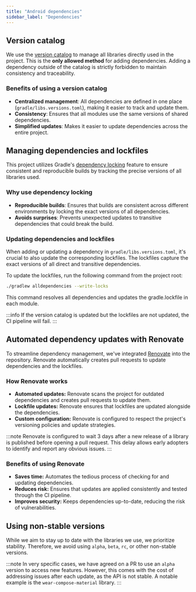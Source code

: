 ```yaml
---
title: "Android dependencies"
sidebar_label: "Dependencies"
---
```


## Version catalog

We use the [version catalog](https://docs.gradle.org/current/userguide/version_catalogs.html) to manage all libraries directly used in the project. This is the **only allowed method** for adding dependencies. Adding a dependency outside of the catalog is strictly forbidden to maintain consistency and traceability.

### Benefits of using a version catalog

- **Centralized management**: All dependencies are defined in one place (`gradle/libs.versions.toml`), making it easier to track and update them.
- **Consistency**: Ensures that all modules use the same versions of shared dependencies.
- **Simplified updates**: Makes it easier to update dependencies across the entire project.

## Managing dependencies and lockfiles

This project utilizes Gradle's [dependency locking](https://docs.gradle.org/current/userguide/dependency_locking.html) feature to ensure consistent and reproducible builds by tracking the precise versions of all libraries used.

### Why use dependency locking

- **Reproducible builds**: Ensures that builds are consistent across different environments by locking the exact versions of all dependencies.
- **Avoids surprises**: Prevents unexpected updates to transitive dependencies that could break the build.

### Updating dependencies and lockfiles

When adding or updating a dependency in `gradle/libs.versions.toml`, it's crucial to also update the corresponding lockfiles. The lockfiles capture the exact versions of all direct and transitive dependencies.

To update the lockfiles, run the following command from the project root:

```bash
./gradlew alldependencies --write-locks
```

This command resolves all dependencies and updates the gradle.lockfile in each module.

:::info
If the version catalog is updated but the lockfiles are not updated, the CI pipeline will fail.
:::

## Automated dependency updates with Renovate

To streamline dependency management, we've integrated [Renovate](https://docs.renovatebot.com/) into the repository. Renovate automatically creates pull requests to update dependencies and the lockfiles.

### How Renovate works

- **Automated updates:** Renovate scans the project for outdated dependencies and creates pull requests to update them.
- **Lockfile updates:** Renovate ensures that lockfiles are updated alongside the dependencies.
- **Custom configuration:** Renovate is configured to respect the project's versioning policies and update strategies.

:::note
Renovate is configured to wait 3 days after a new release of a library is published before opening a pull request. This delay allows early adopters to identify and report any obvious issues.
:::

### Benefits of using Renovate

- **Saves time:** Automates the tedious process of checking for and updating dependencies.
- **Reduces risk:** Ensures that updates are applied consistently and tested through the CI pipeline.
- **Improves security:** Keeps dependencies up-to-date, reducing the risk of vulnerabilities.

## Using non-stable versions

While we aim to stay up to date with the libraries we use, we prioritize stability. Therefore, we avoid using `alpha`, `beta`, `rc`, or other non-stable versions.

:::note
In very specific cases, we have agreed on a PR to use an `alpha` version to access new features. However, this comes with the cost of addressing issues after each update, as the API is not stable. A notable example is the `wear-compose-material` library.
:::
